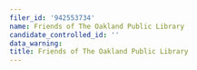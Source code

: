 ```yaml
---
filer_id: '942553734'
name: Friends of The Oakland Public Library
candidate_controlled_id: ''
data_warning: 
title: Friends of The Oakland Public Library
---
```

